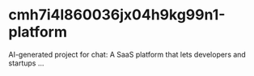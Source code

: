 # cmh7i4l860036jx04h9kg99n1-platform
AI-generated project for chat: A SaaS platform that lets developers and startups ...
